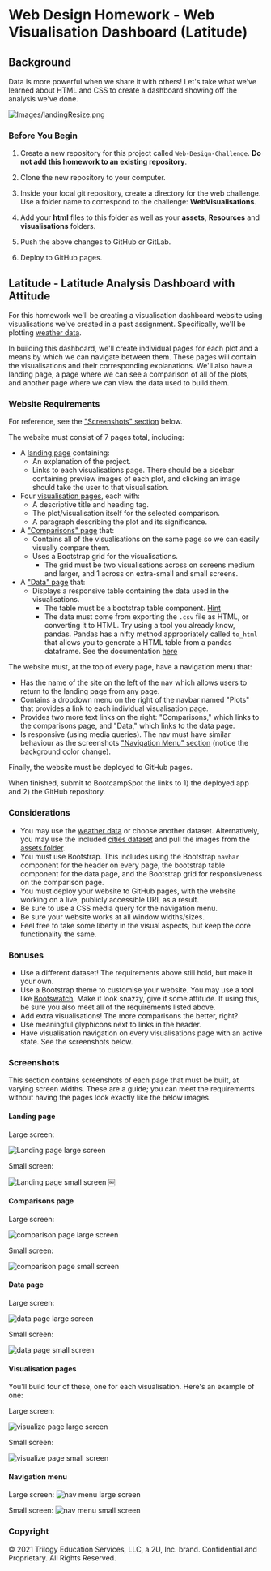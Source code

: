 # Web Design Homework - Web Visualisation Dashboard (Latitude)

## Background

Data is more powerful when we share it with others! Let's take what we've learned about HTML and CSS to create a dashboard showing off the analysis we've done.

![Images/landingResize.png](Images/landingResize.png)

### Before You Begin

1. Create a new repository for this project called `Web-Design-Challenge`. **Do not add this homework to an existing repository**.

2. Clone the new repository to your computer.

3. Inside your local git repository, create a directory for the web challenge. Use a folder name to correspond to the challenge: **WebVisualisations**.

4. Add your **html** files to this folder as well as your **assets**, **Resources** and **visualisations** folders.

5. Push the above changes to GitHub or GitLab.

6. Deploy to GitHub pages. 

## Latitude - Latitude Analysis Dashboard with Attitude

For this homework we'll be creating a visualisation dashboard website using visualisations we've created in a past assignment. Specifically, we'll be plotting [weather data](Resources/cities.csv).

In building this dashboard, we'll create individual pages for each plot and a means by which we can navigate between them. These pages will contain the visualisations and their corresponding explanations. We'll also have a landing page, a page where we can see a comparison of all of the plots, and another page where we can view the data used to build them.

### Website Requirements

For reference, see the ["Screenshots" section](#screenshots) below.

The website must consist of 7 pages total, including:

* A [landing page](#landing-page) containing:
  * An explanation of the project.
  * Links to each visualisations page. There should be a sidebar containing preview images of each plot, and clicking an image should take the user to that visualisation.
* Four [visualisation pages](#visualisation-pages), each with:
  * A descriptive title and heading tag.
  * The plot/visualisation itself for the selected comparison.
  * A paragraph describing the plot and its significance.
* A ["Comparisons" page](#comparisons-page) that:
  * Contains all of the visualisations on the same page so we can easily visually compare them.
  * Uses a Bootstrap grid for the visualisations.
    * The grid must be two visualisations across on screens medium and larger, and 1 across on extra-small and small screens.
* A ["Data" page](#data-page) that:
  * Displays a responsive table containing the data used in the visualisations.
    * The table must be a bootstrap table component. [Hint](https://getbootstrap.com/docs/4.3/content/tables/#responsive-tables)
    * The data must come from exporting the `.csv` file as HTML, or converting it to HTML. Try using a tool you already know, pandas. Pandas has a nifty method appropriately called `to_html` that allows you to generate a HTML table from a pandas dataframe. See the documentation [here](https://pandas.pydata.org/pandas-docs/version/0.17.0/generated/pandas.DataFrame.to_html.html)

The website must, at the top of every page, have a navigation menu that:

* Has the name of the site on the left of the nav which allows users to return to the landing page from any page.
* Contains a dropdown menu on the right of the navbar named "Plots" that provides a link to each individual visualisation page.
* Provides two more text links on the right: "Comparisons," which links to the comparisons page, and "Data," which links to the data page.
* Is responsive (using media queries). The nav must have similar behaviour as the screenshots ["Navigation Menu" section](#navigation-menu) (notice the background color change).

Finally, the website must be deployed to GitHub pages.

When finished, submit to BootcampSpot the links to 1) the deployed app and 2) the GitHub repository.

### Considerations

* You may use the [weather data](Resources/cities.csv) or choose another dataset. Alternatively, you may use the included [cities dataset](Resources/cities.csv) and pull the images from the [assets folder](Resources/assets).
* You must use Bootstrap. This includes using the Bootstrap `navbar` component for the header on every page, the bootstrap table component for the data page, and the Bootstrap grid for responsiveness on the comparison page.
* You must deploy your website to GitHub pages, with the website working on a live, publicly accessible URL as a result.
* Be sure to use a CSS media query for the navigation menu.
* Be sure your website works at all window widths/sizes.
* Feel free to take some liberty in the visual aspects, but keep the core functionality the same.

### Bonuses

* Use a different dataset! The requirements above still hold, but make it your own.
* Use a Bootstrap theme to customise your website. You may use a tool like [Bootswatch](https://bootswatch.com/). Make it look snazzy, give it some attitude. If using this, be sure you also meet all of the requirements listed above.
* Add extra visualisations! The more comparisons the better, right?
* Use meaningful glyphicons next to links in the header.
* Have visualisation navigation on every visualisations page with an active state. See the screenshots below.

### Screenshots

This section contains screenshots of each page that must be built, at varying screen widths. These are a guide; you can meet the requirements without having the pages look exactly like the below images.

#### <a id="landing-page"></a>Landing page

Large screen:

![Landing page large screen](Images/landingResize.png)

Small screen:

![Landing page small screen](Images/landing-sm.png)
￼

#### <a id="comparisons-page"></a>Comparisons page

Large screen:

![comparison page large screen](Images/comparison-lg.png)

Small screen:

![comparison page small screen](Images/comparison-sm.png)

#### <a id="data-page"></a>Data page

Large screen:

![data page large screen](Images/data-lg.png)


Small screen:

![data page small screen](Images/data-sm.png)

#### <a id="visualisation-pages"></a>Visualisation pages

You'll build four of these, one for each visualisation. Here's an example of one:

Large screen:

![visualize page large screen](Images/visualize-lg.png)

Small screen:

![visualize page small screen](Images/visualize-sm.png)

#### <a id="navigation-menu"></a>Navigation menu

Large screen:
![nav menu large screen](Images/nav-lg.png)

Small screen:
![nav menu small screen](Images/nav-sm.png)

### Copyright

© 2021 Trilogy Education Services, LLC, a 2U, Inc. brand. Confidential and Proprietary. All Rights Reserved.
